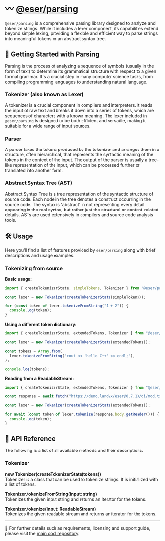 # 〰️ [@eser/parsing](./)

`@eser/parsing` is a comprehensive parsing library designed to analyze and
tokenize strings. While it includes a lexer component, its capabilities extend
beyond simple lexing, providing a flexible and efficient way to parse strings
into meaningful tokens or an abstract syntax tree.

## 🚀 Getting Started with Parsing

Parsing is the process of analyzing a sequence of symbols (usually in the form
of text) to determine its grammatical structure with respect to a given formal
grammar. It's a crucial step in many computer science tasks, from compiling
programming languages to understanding natural language.

### Tokenizer (also known as Lexer)

A tokenizer is a crucial component in compilers and interpreters. It reads the
input of raw text and breaks it down into a series of tokens, which are
sequences of characters with a known meaning. The lexer included in
`@eser/parsing` is designed to be both efficient and versatile, making it
suitable for a wide range of input sources.

### Parser

A parser takes the tokens produced by the tokenizer and arranges them in a
structure, often hierarchical, that represents the syntactic meaning of the
tokens in the context of the input. The output of the parser is usually a
tree-like representation of the input, which can be processed further or
translated into another form.

### Abstract Syntax Tree (AST)

Abstract Syntax Tree is a tree representation of the syntactic structure of
source code. Each node in the tree denotes a construct occurring in the source
code. The syntax is 'abstract' in not representing every detail appearing in the
real syntax, but rather just the structural or content-related details. ASTs are
used extensively in compilers and source code analysis tools.

## 🛠 Usage

Here you'll find a list of features provided by `eser/parsing` along with brief
descriptions and usage examples.

### Tokenizing from source

**Basic usage:**

```js
import { createTokenizerState. simpleTokens, Tokenizer } from "@eser/parsing";

const lexer = new Tokenizer(createTokenizerState(simpleTokens));

for (const token of lexer.tokenizeFromString("1 + 2")) {
  console.log(token);
}
```

**Using a different token dictionary:**

```js
import { createTokenizerState, extendedTokens, Tokenizer } from "@eser/parsing";

const lexer = new Tokenizer(createTokenizerState(extendedTokens));

const tokens = Array.from(
  lexer.tokenizeFromString("cout << 'hello C++' << endl;"),
);

console.log(tokens);
```

**Reading from a ReadableStream:**

```js
import { createTokenizerState, extendedTokens, Tokenizer } from "@eser/parsing";

const response = await fetch("https://deno.land/x/eser@0.7.13/di/mod.ts");

const lexer = new Tokenizer(createTokenizerState(extendedTokens));

for await (const token of lexer.tokenize(response.body.getReader())) {
  console.log(token);
}
```

## 📕 API Reference

The following is a list of all available methods and their descriptions.

### Tokenizer

**new Tokenizer(createTokenizerState(tokens))**\
Tokenizer is a class that can be used to tokenize strings. It is initialized
with a list of tokens.

**Tokenizer.tokenizeFromString(input: string)**\
Tokenizes the given input string and returns an iterator for the tokens.

**Tokenizer.tokenize(input: ReadableStream)**\
Tokenizes the given readable stream and returns an iterator for the tokens.

---

🔗 For further details such as requirements, licensing and support guide, please
visit the [main cool repository](https://github.com/eser/cool).
